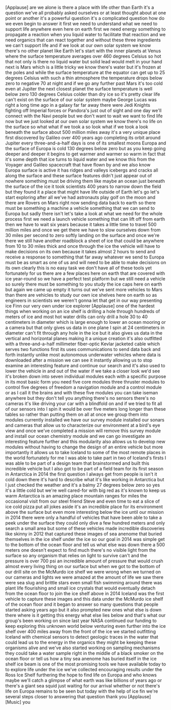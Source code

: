 
[Applause]
are we alone is there a place with life
other than Earth it&#39;s a question we&#39;ve
all probably asked ourselves or at least
thought about at one point or another
it&#39;s a powerful question it&#39;s a
complicated question how do we even
begin to answer it first we need to
understand what we need to support life
anywhere even here on earth first we
need energy something to propagate a
reaction when you liquid water to
facilitate that reaction and we need
organics that can react together and
without these three ingredients we can&#39;t
support life and if we look at our own
solar system we know there&#39;s no other
planet like Earth let&#39;s start with the
inner planets at Venus where the surface
temperature averages over 460 degrees
Celsius so hot that not only is there no
liquid water but solid lead would melt
in your hand next is Mars which is a
little tricky we know there&#39;s water but
it&#39;s frozen at the poles and while the
surface temperature at the equator can
get up to 25 degrees Celsius with such a
thin atmosphere the temperature drops
below zero to negative 70 at night and
if we go any further past Mars it&#39;s too
cold even at Jupiter the next closest
planet the surface temperature is well
below zero 130 degrees Celsius colder
than dry ice so it&#39;s pretty clear life
can&#39;t exist on the surface of our solar
system
maybe George Lucas was right a long time
ago in a galaxy far far away there were
Jedi Knights fighting off Imperial
forces or Pandora&#39;s just out of sight
and one day we&#39;ll connect with the Navi
people but we don&#39;t want to wait we want
to find life now but we just looked at
our own solar system we know there&#39;s no
life on the surface so what what if we
took a
so look what if we took a look beneath
the surface about 500 million miles away
it&#39;s a very unique place first
discovered by Galileo over 400 years ago
completing its orbit around Jupiter
every three-and-a-half days is one of
its smallest moons Europa and the
surface of Europa is cold 130 degrees
below zero but as you keep going deeper
and deeper it begins to get warmer and
warmer so warm in fact that it&#39;s some
depth that ice turns to liquid water and
we know this from the Voyager and
Galileo spacecraft that have flown by
and we also know Europa surface is
active it has ridges and valleys
icebergs and cracks
all along the surface and these surface
features didn&#39;t just appear out of
nowhere something must be driving them
like maybe an ocean just beneath the
surface of the ice
it took scientists 400 years to narrow
down the field but they found it a place
that might have life outside of Earth
let&#39;s go let&#39;s start exploring after all
we&#39;ve had astronauts play golf on the
moon and there are Rovers on Mars right
now sending data back to earth so there
must be something a machine a vehicle
something that we can send to Europa but
sadly there isn&#39;t let&#39;s take a look at
what we need for the whole process first
we need a launch vehicle something that
can lift off from earth then we have to
wait six years because it takes a little
time to travel 500 million miles and
once we get there we have to slow
ourselves down from 30 miles per second
to zero softly landing on the surface
and once we&#39;re there we still have
another roadblock a sheet of ice that
could be anywhere from 10 to 30 miles
thick and once through the ice the
vehicle will have to make decisions on
its own because it takes almost 2 hours
to send and receive a response to
something that far away
whatever we send to Europa must be as
smart as one of us
and will need to be able to make
decisions on its own clearly this is no
easy task
we don&#39;t have all of these tools yet
fortunately for us there are a few
places here on earth that are covered
with ice year-round so we have a perfect
test platform but we still need a
vehicle so surely there must be
something to you study the ice caps here
on earth but again we came up empty it
turns out we&#39;ve sent more vehicles to
Mars than there are vehicles to study
our own ice shelves here on earth so as
engineers in scientists we weren&#39;t gonna
let that get in our way
presenting ice Finn our very own under
ice explorer
[Applause]
one of the hardest things when working
on an ice shelf is drilling a hole
through hundreds of meters of ice and
most hot water drills can only drill a
hole 30 to 40 centimeters in diameter
which is large enough to lower an ocean
mooring or a camera but that only gives
us data in one plane I spin at 24
centimeters in diameter can&#39;t fit
through any hole in the ice but it also
gives us data in the vertical and
horizontal planes making it a unique
creation it&#39;s also outfitted with a
three-and-a-half millimeter fiber-optic
Kevlar jacketed cable which serves two
functions first its uses communications
to send data back and forth instantly
unlike most autonomous underwater
vehicles where data is downloaded after
a mission we can see it instantly
allowing us to stop examine an
interesting feature and continue our
search and it&#39;s also used to lower the
vehicle in and out of the water if we
take a closer look we&#39;d see it&#39;s broken
down into seven individual modules each
with a specific purpose in its most
basic form you need five core modules
three thruster modules to control five
degrees of freedom a navigation module
and a control module or as I call it the
brains and with these five modules you
can take iseman anywhere but they don&#39;t
tell you anything
there&#39;s no sensors there&#39;s no cameras
it&#39;s like driving your car with a
blindfold on and if we tried to fit all
of our sensors into I spin it would be
over five meters long longer than these
tables so rather than putting them on
all at once we group them into modules
currently installed we have our survey
module installed our sonars and cameras
that allow us to characterize our
environment at a bird&#39;s eye view and
once we&#39;ve completed a mission will
remove this survey module and install
our ocean chemistry module and we can go
investigate an interesting feature
further and this modularity also allows
us to develop new modules without having
to change the design of an entire
vehicle
but more importantly it allows us to
take Iceland to some of the most remote
places in the world fortunately for me I
was able to take part in two of
Iceland&#39;s firsts I was able to be part
of a design team that brainstormed and
built this incredible vehicle but I also
got to be part of a field team for its
first season in Antarctica in 2014 the
first question I always get from people
is isn&#39;t it cold down there it&#39;s hard to
describe what it&#39;s like working in
Antarctica but I just checked the
weather and it&#39;s a balmy 27 degrees
below zero so yes it&#39;s a little cold but
we&#39;re well cared-for with big red as
it&#39;s known to keep us warm
Antarctica is an amazing place mountain
ranges for miles the occasional visit
from our steel friend Steve and even
time to eat a slice of ice cold pizza
put all jokes aside it&#39;s an incredible
place for its environment above the
surface but even more interesting below
the ice until our mission in 2014 there
were only a handful of vehicles that
have been able to take a peek under the
surface they could only dive a few
hundred meters and only search a small
area but some of these vehicles made
incredible discoveries like skinny in
2012 that captured these images of sea
anenome that buried themselves in the
ice shelf under the ice so our goal in
2014 was simple get to the bottom of the
ocean floor
and tell us what else was down there a
500 meters one doesn&#39;t expect to find
much there&#39;s no visible light from the
surface so any organism that relies on
light to survive can&#39;t and the pressure
is over 700 psi an incredible amount of
pressure that would crush almost every
living thing on our surface but when we
got to the bottom of our drill site on
the McMurdo ice shelf we were wrong
when we turned on our cameras and lights
we were amazed at the amount of life we
saw there were sea slug
and brittle stars even small fish
swimming around there was plant life
flourishing and small ice crystals that
would eventually detach from the ocean
floor to join the ice shelf above in
2014
Iceland was the first vehicle to capture
these images and this data under the
McMurdo ice shelf of the ocean floor and
it began to answer so many questions
that people started asking years ago but
it also prompted new ones what else is
down there where is it getting this
energy what else lies below and that&#39;s
what our group&#39;s been working on since
last year NASA continued our funding to
keep exploring this unknown world below
venturing even further into the ice
shelf over 400 miles away from the front
of the ice we started outfitting Iceland
with chemical sensors to detect geologic
traces in the water that could lead us
to the energy in the organics they might
be keeping these organisms alive and
we&#39;ve also started working on sampling
mechanisms they could take a water
sample right in the middle of a black
smoker on the ocean floor or tell us how
a tiny sea anenome has buried itself in
the ice shelf ice beam is one of the
most promising tools we have available
today to to explore life under the ice
we&#39;ve collected encouraging results
under the Ross Ice Shelf furthering the
hope to find life on Europa and who
knows maybe we&#39;ll catch a glimpse of
what earth was like billions of years
ago or there&#39;s a giant sea squid just
waiting for our arrival whether or not
there&#39;s life on Europa remains to be
seen but today with the help of ice fin
we&#39;re several steps closer to answering
that question thank you
[Applause]
[Music]
you
